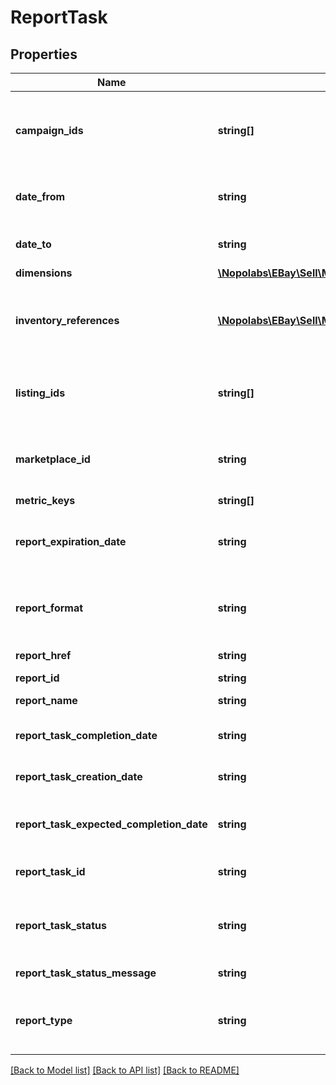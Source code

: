 # ReportTask

## Properties
Name | Type | Description | Notes
------------ | ------------- | ------------- | -------------
**campaign_ids** | **string[]** | A list of campaign IDs to be included in the report. A campaign ID is a unique eBay-assigned identifier of the campaign that&#39;s generated when the campaign is created. Call getCampaigns to return the current campaign IDs for a seller. Note: Currently, you can specify only one campaign ID. | [optional] 
**date_from** | **string** | The date and time defining the start of the timespan covered by the report. For display purposes, convert this time into the local time of the seller. Valid format (UTC): yyyy-MM-ddThh:mm:ss.sssZ | [optional] 
**date_to** | **string** | The date and time defining the end of the report timespan. For display purposes, convert this time into the local time of the seller. Valid format (UTC): yyyy-MM-ddThh:mm:ss.sssZ | [optional] 
**dimensions** | [**\Nopolabs\EBay\Sell\Marketing\Model\Dimension[]**](Dimension.md) | A list containing the dimension in the report. | [optional] 
**inventory_references** | [**\Nopolabs\EBay\Sell\Marketing\Model\InventoryReference[]**](InventoryReference.md) | A list of the seller&#39;s inventory reference IDs to be included in the report. An inventory reference ID can be either a seller-defined SKU value or an inventoryItemGroupKey. An inventoryItemGroupKey is seller-defined ID for an inventory item group (a multiple-variation listing), and is created and used by the Inventory API. | [optional] 
**listing_ids** | **string[]** | A list of the listing IDs to be included in the report. A listing ID is an eBay-assigned ID that&#39;s generated when a listing is created. Note: This field accepts both a listingId, as generated by the Inventory API, and an itemId as used in the eBay Traditional API set (e.g., the Trading and Finding APIs). | [optional] 
**marketplace_id** | **string** | The ID of the eBay marketplace used by the report task. For implementation help, refer to &lt;a href&#x3D;&#39;https://developer.ebay.com/devzone/rest/api-ref/marketing/types/MarketplaceIdEnum.html&#39;&gt;eBay API documentation&lt;/a&gt; | [optional] 
**metric_keys** | **string[]** | A list of metrics for the report task. | [optional] 
**report_expiration_date** | **string** | The date after which the report is no longer be available. Reports are available for 30 days and you cannot download a report after it has expired. For display purposes, convert this time into the local time of the seller. Format (UTC): yyyy-MM-ddThh:mm:ss.sssZ | [optional] 
**report_format** | **string** | Indicates the format of the report. Currently, only TSV_GZIP is supported. For implementation help, refer to &lt;a href&#x3D;&#39;https://developer.ebay.com/devzone/rest/api-ref/marketing/types/ReportFormatEnum.html&#39;&gt;eBay API documentation&lt;/a&gt; | [optional] 
**report_href** | **string** | The URL of the generated report, which can be used to download the report once it has been generated. | [optional] 
**report_id** | **string** | A unique eBay-assigned ID for the report. | [optional] 
**report_name** | **string** | An eBay-assigned name for the report that&#39;s created by the createReportTask call. This name is unique for the seller. | [optional] 
**report_task_completion_date** | **string** | The date the report task completed the report generation. For display purposes, convert this time into the local time of the seller. Format (UTC): yyyy-MM-ddThh:mm:ss.sssZ | [optional] 
**report_task_creation_date** | **string** | The date the report task was created. For display purposes, convert this time into the local time of the seller. Format (UTC): yyyy-MM-ddThh:mm:ss.sssZ | [optional] 
**report_task_expected_completion_date** | **string** | The date the report task is expected to complete the report generation. For display purposes, convert this time into the local time of the seller. Format (UTC): yyyy-MM-ddThh:mm:ss.sssZ | [optional] 
**report_task_id** | **string** | The unique eBay-assigned ID of the report task. This value is generated when the report task is created with a call to createReportTask. | [optional] 
**report_task_status** | **string** | Indicates the current state of the report task. For implementation help, refer to &lt;a href&#x3D;&#39;https://developer.ebay.com/devzone/rest/api-ref/marketing/types/TaskStatusEnum.html&#39;&gt;eBay API documentation&lt;/a&gt; | [optional] 
**report_task_status_message** | **string** | A status message with additional information about the report task. | [optional] 
**report_type** | **string** | Indicates type of report associated with the report task. For implementation help, refer to &lt;a href&#x3D;&#39;https://developer.ebay.com/devzone/rest/api-ref/marketing/types/ReportTypeEnum.html&#39;&gt;eBay API documentation&lt;/a&gt; | [optional] 

[[Back to Model list]](../README.md#documentation-for-models) [[Back to API list]](../README.md#documentation-for-api-endpoints) [[Back to README]](../README.md)


